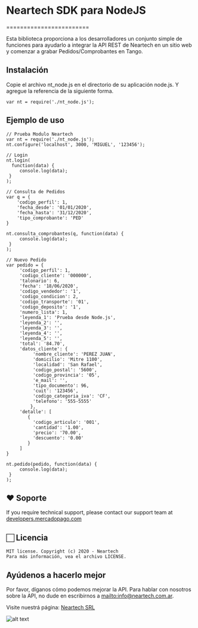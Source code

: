 # Neartech SDK para NodeJS
========================

Esta biblioteca proporciona a los desarrolladores un conjunto simple de funciones para ayudarlo a integrar la API REST de Neartech en un sitio web 
y comenzar a grabar Pedidos/Comprobantes en Tango.

## Instalación

Copie el archivo nt_node.js en el directorio de su aplicación node.js. Y agregue la referencia de la siguiente forma.

```
var nt = require('./nt_node.js');
```

## Ejemplo de uso

```
// Prueba Modulo Neartech
var nt = require('./nt_node.js');
nt.configure('localhost', 3000, 'MIGUEL', '123456');

// Login
nt.login( 
  function(data) {
	 console.log(data);
 }
);

// Consulta de Pedidos
var q = {
	'codigo_perfil': 1,
	'fecha_desde': '01/01/2020',
	'fecha_hasta': '31/12/2020',
	'tipo_comprobante': 'PED'
}
	
nt.consulta_comprobantes(q, function(data) {
	 console.log(data);
 }
);

// Nuevo Pedido
var pedido = {
     'codigo_perfil': 1,
     'codigo_cliente': '000000',
     'talonario': 6,
     'fecha': '18/06/2020',
     'codigo_vendedor': '1',
     'codigo_condicion': 2,
     'codigo_transporte': '01',
     'codigo_deposito': '1',
     'numero_lista': 1,
     'leyenda_1': 'Prueba desde Node.js',
     'leyenda_2': '',
     'leyenda_3': '',
     'leyenda_4': '',
     'leyenda_5': '',
     'total': '84.70',
     'datos_cliente': {
          'nombre_cliente': 'PEREZ JUAN',
          'domicilio': 'Mitre 1100',
          'localidad': 'San Rafael',
          'codigo_postal': '5600',
          'codigo_provincia': '05',
          'e_mail': '',
          'tipo_documento': 96,
          'cuit': '123456',
          'codigo_categoria_iva': 'CF',
          'telefono': '555-5555'
         },
     'detalle': [
		{
          'codigo_articulo': '001',
          'cantidad': '1.00',
          'precio': '70.00',
          'descuento': '0.00'
	    }
	 ]
}

nt.pedido(pedido, function(data) {
	 console.log(data);
 }
);

```

## ❤️ Soporte

If you require technical support, please contact our support team at [developers.mercadopago.com](https://developers.mercadopago.com)

## 🏻 Licencia

```
MIT license. Copyright (c) 2020 - Neartech
Para más información, vea el archivo LICENSE.
```

Ayúdenos a hacerlo mejor
------------------------

Por favor, díganos cómo podemos mejorar la API. Para hablar con nosotros sobre la API, no dude en escribirnos a <mailto:info@neartech.com.ar>.

Visite nuestrá página: [Neartech SRL](http://www.neartech.com.ar)

![alt text](http://neartech.com.ar/wp-content/uploads/2018/10/Neartech-Consulting-Group.png "Neartech SRL")



